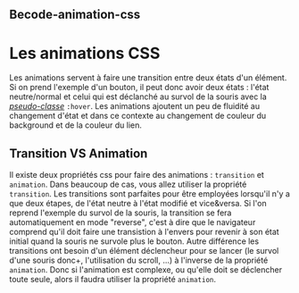 ## Becode-animation-css

# Les animations CSS

Les animations servent à faire une transition entre deux états d'un élément. Si on prend l'exemple d'un bouton, il peut donc avoir deux états : l'état neutre/normal et celui qui est déclanché au survol de la souris  avec la *[pseudo-classe](https://developer.mozilla.org/fr/docs/Web/CSS/Pseudo-classes)* ``:hover``. Les animations ajoutent un peu de fluidité au changement d'état et dans ce contexte au changement de couleur du background et de la couleur du lien.

## Transition VS Animation
Il existe deux propriétés css pour faire des animations : ``transition`` et ``animation``.
Dans beaucoup de cas, vous allez utiliser la propriété ``transition``. Les transitions sont parfaites pour être employées lorsqu'il n'y a que deux étapes, de l'état neutre à l'état modifié et vice&versa. Si l'on reprend l'exemple du survol de la souris, la transition se fera automatiquement en mode "reverse", c'est à dire que le navigateur comprend qu'il doit faire une transistion à l'envers pour revenir à son état initial quand la souris ne survole plus le bouton. Autre différence les transitions ont besoin d'un élément déclencheur pour se lancer (le survol d'une souris donc+, l'utilisation du scroll, ...) à l'inverse de la propriété ``animation``. Donc si l'animation est complexe, ou qu'elle doit se déclencher toute seule, alors il faudra utiliser la propriété ``animation``. 
